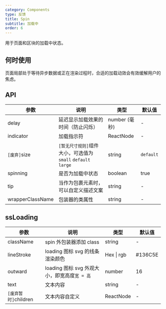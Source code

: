 ```yaml
---
category: Components
type: 反馈
title: Spin
subtitle: 加载中
order: 6
---
```


用于页面和区块的加载中状态。

## 何时使用

页面局部处于等待异步数据或正在渲染过程时，合适的加载动效会有效缓解用户的焦虑。

## API

| 参数 | 说明 | 类型 | 默认值 |
| --- | --- | --- | --- |
| delay | 延迟显示加载效果的时间（防止闪烁） | number (毫秒) | - |
| indicator | 加载指示符 | ReactNode | - |
| `[废弃]`size | `[暂无尺寸规则]`组件大小，可选值为 `small` `default` `large` | string | `default` |
| spinning | 是否为加载中状态 | boolean | true |
| tip | 当作为包裹元素时，可以自定义描述文案 | string | - |
| wrapperClassName | 包装器的类属性 | string | - |

## ssLoading

| 参数                 | 说明                                         | 类型       | 默认值  |
| -------------------- | -------------------------------------------- | ---------- | ------- |
| className            | spin 外包装器添加 class                      | string     | -       |
| lineStroke           | loading 图标 svg 的线条渲染颜色              | Hex \| rgb | #136C5E |
| outward              | loading 图标 svg 外观大小，即宽高度`宽 = 高` | number     | 16      |
| text                 | 文本内容                                     | string     | -       |
| `[废弃暂时]`children | 文本内容自定义                               | ReactNode  | -       |
